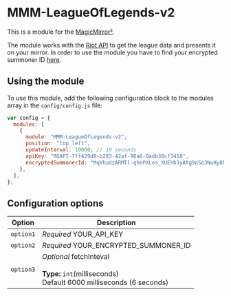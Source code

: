 # MMM-LeagueOfLegends-v2

This is a module for the [MagicMirror²](https://github.com/MichMich/MagicMirror/).

The module works with the [Riot API](https://developer.riotgames.com/) to get the league data and presents it on your mirror.
In order to use the module you have to find your encrypted summoner ID [here](https://developer.riotgames.com/apis#summoner-v4/GET_getBySummonerName).

## Using the module

To use this module, add the following configuration block to the modules array in the `config/config.js` file:

```js
var config = {
  modules: [
    {
      module: "MMM-LeagueOfLegends-v2",
      position: "top_left",
      updateInterval: 10000, // 10 seconds
      apiKey: "RGAPI-7ff429d8-b283-42af-98a8-0adb38cf7418",
      encryptedSummonerId: "MqYhudzARMTl-qhePXLos_XUEhb3yAtg9nSo3NuHy8N5uzo",
    },
  ],
};
```

## Configuration options

| Option    | Description                                                                                             |
| --------- | ------------------------------------------------------------------------------------------------------- |
| `option1` | _Required_ YOUR_API_KEY                                                                                 |
| `option2` | _Required_ YOUR_ENCRYPTED_SUMMONER_ID                                                                   |
| `option3` | _Optional_ fetchInteval <br><br>**Type:** `int`(milliseconds) <br>Default 6000 milliseconds (6 seconds) |
